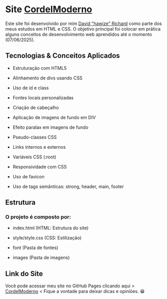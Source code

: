 # Site [CordelModerno](https://davidrichardhw.github.io/CordelModerno/)

Este site foi desenvolvido por mim [David "hawize" Richard](https://github.com/davidrichardhw) como parte dos meus estudos em HTML e CSS. O objetivo principal foi colocar em prática alguns conceitos de desenvolvimento web aprendidos até o momento (07/06/2025).


## Tecnologias & Conceitos Aplicados

- Estruturação com HTML5

- Alinhamento de divs usando CSS

- Uso de id e class

- Fontes locais personalizadas

- Criação de cabeçalho

- Aplicação de imagens de fundo em DIV

- Efeito paralax em imagens de fundo

- Pseudo-classes CSS 

- Links internos e externos

- Variáveis CSS (:root)

- Responsividade com CSS

- Uso de favicon

- Uso de tags semânticas: strong, header, main, footer


## Estrutura

### O projeto é composto por:

- index.html (HTML: Estrutura do site)

- style/style.css (CSS: Estilização)

- font (Pasta de fontes)

- images (Pasta de imagens)


## Link do Site

Você pode acessar meu site no GitHub Pages clicando aqui > [CordelModerno](https://davidrichardhw.github.io/CordelModerno/) < Fique a vontade para deixar dicas e opiniões. 😁
